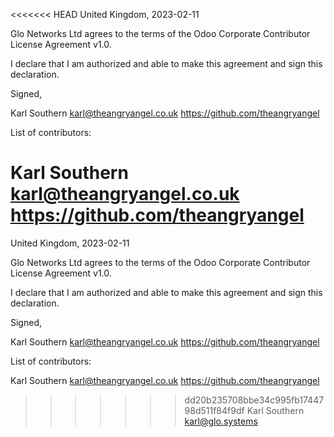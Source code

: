 <<<<<<< HEAD
United Kingdom, 2023-02-11

Glo Networks Ltd agrees to the terms of the Odoo Corporate Contributor License
Agreement v1.0.

I declare that I am authorized and able to make this agreement and sign this
declaration.

Signed,

Karl Southern karl@theangryangel.co.uk https://github.com/theangryangel

List of contributors:

Karl Southern karl@theangryangel.co.uk https://github.com/theangryangel
=======
United Kingdom, 2023-02-11

Glo Networks Ltd agrees to the terms of the Odoo Corporate Contributor License
Agreement v1.0.

I declare that I am authorized and able to make this agreement and sign this
declaration.

Signed,

Karl Southern karl@theangryangel.co.uk https://github.com/theangryangel

List of contributors:

Karl Southern karl@theangryangel.co.uk https://github.com/theangryangel
>>>>>>> dd20b235708bbe34c995fb1744798d511f84f9df
Karl Southern karl@glo.systems 